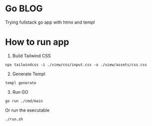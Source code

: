 # Go BLOG

Trying fullstack go app with htmx and templ

# How to run app

1. Build Tailwind CSS

```
npx tailwindcss -i ./view/css/input.css -o ./view/assets/css.css
```

2. Generate Templ

```
templ generate
```

3. Run GO

```
go run ./cmd/main
```

Or run the executable

```
./run.sh
```
